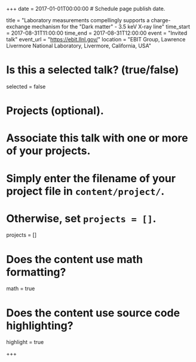 +++
date = 2017-01-01T00:00:00  # Schedule page publish date.

title = "Laboratory measurements compellingly supports a charge-exchange mechanism for the "Dark matter" - 3.5 keV X-ray line"
time_start = 2017-08-31T11:00:00
time_end = 2017-08-31T12:00:00
event = "Invited talk"
event_url = "https://ebit.llnl.gov/"
location = "EBIT Group, Lawrence Livermore National Laboratory, Livermore, California, USA"

# Is this a selected talk? (true/false)
selected = false

# Projects (optional).
#   Associate this talk with one or more of your projects.
#   Simply enter the filename of your project file in `content/project/`.
#   Otherwise, set `projects = []`.
projects = []

# Does the content use math formatting?
math = true

# Does the content use source code highlighting?
highlight = true

+++